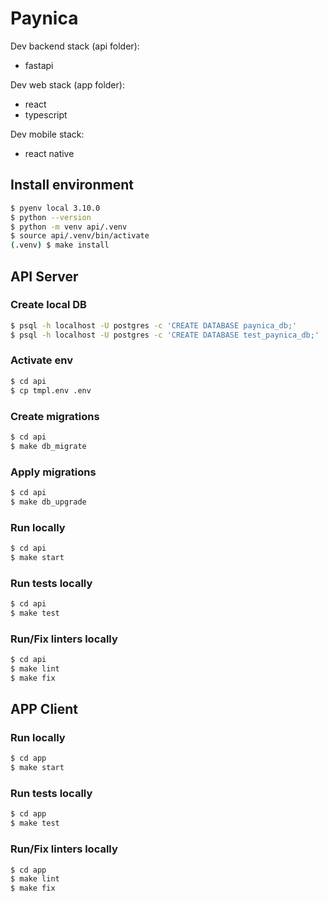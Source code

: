 # Paynica

Dev backend stack (api folder):

- fastapi

Dev web stack (app folder):

- react
- typescript

Dev mobile stack:

- react native

## Install environment

```sh
$ pyenv local 3.10.0
$ python --version
$ python -m venv api/.venv
$ source api/.venv/bin/activate
(.venv) $ make install
```

## API Server

### Create local DB

```sh
$ psql -h localhost -U postgres -c 'CREATE DATABASE paynica_db;'
$ psql -h localhost -U postgres -c 'CREATE DATABASE test_paynica_db;'
```

### Activate env

```sh
$ cd api
$ cp tmpl.env .env
```

### Create migrations

```sh
$ cd api
$ make db_migrate
```

### Apply migrations

```sh
$ cd api
$ make db_upgrade
```

### Run locally

```sh
$ cd api
$ make start
```

### Run tests locally

```sh
$ cd api
$ make test
```

### Run/Fix linters locally

```sh
$ cd api
$ make lint
$ make fix
```


## APP Client

### Run locally

```sh
$ cd app
$ make start
```

### Run tests locally

```sh
$ cd app
$ make test
```

### Run/Fix linters locally

```sh
$ cd app
$ make lint
$ make fix
```
